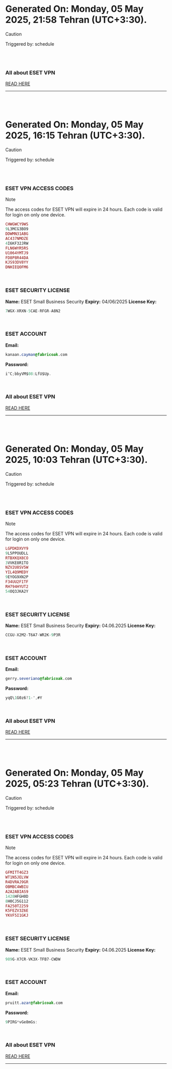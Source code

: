 # Generated On: Monday, 05 May 2025, 21:58 Tehran (UTC+3:30).

> [!CAUTION]
> Triggered by: schedule

<br><br>

### All about ESET VPN

[READ HERE](https://t.me/F_NiREvil/2113)

---

<br><br>

# Generated On: Monday, 05 May 2025, 16:15 Tehran (UTC+3:30).

> [!CAUTION]
> Triggered by: schedule

<br><br>

### ESET VPN ACCESS CODES

> [!NOTE]
> The access codes for ESET VPN will expire in 24 hours.
> Each code is valid for login on only one device.

```ruby
CHWGWCY9WS
9L3MCG3BO9
DDWMN31ABG
AC437NMOZE
4I6KF32JRW
FLN6WYR5RS
U1064YMTJ9
FD8P8R44DA
KJS93DV8YY
DNHIEQOFM6
```

<br>

### ESET SECURITY LICENSE

**Name:** ESET Small Business Security
**Expiry:** 04/06/2025
**License Key:**

```POV-Ray SDL
7WGX-XRXN-5CAE-RFGR-A8N2
```

<br>

### ESET ACCOUNT

**Email:**

```CSS
kanaan.cayman@fabricoak.com
```

**Password:**

```POV-Ray SDL
i^C;bbyVM$08:LfU$Up.
```

<br>

### All about ESET VPN

[READ HERE](https://t.me/F_NiREvil/2113)

---

<br><br>

# Generated On: Monday, 05 May 2025, 10:03 Tehran (UTC+3:30).

> [!CAUTION]
> Triggered by: schedule

<br><br>

### ESET VPN ACCESS CODES

> [!NOTE]
> The access codes for ESET VPN will expire in 24 hours.
> Each code is valid for login on only one device.

```ruby
LGPDKDXVY9
9L5PPOUDLL
RTBXKQX8CO
3VVKE8R1TO
NZV2U8SV5W
YIL4Q9MEDY
9EYOG9XN2P
F34UU2F1TF
RH794HYUT2
54OQ3JKA2Y
```

<br>

### ESET SECURITY LICENSE

**Name:** ESET Small Business Security
**Expiry:** 04.06.2025
**License Key:**

```POV-Ray SDL
CCGU-X2M2-T6A7-WR2K-9P3R
```

<br>

### ESET ACCOUNT

**Email:**

```CSS
gerry.severiano@fabricoak.com
```

**Password:**

```POV-Ray SDL
yqQ\1G0z6?1-',#Y
```

<br>

### All about ESET VPN

[READ HERE](https://t.me/F_NiREvil/2113)

---

<br><br>

# Generated On: Monday, 05 May 2025, 05:23 Tehran (UTC+3:30).

> [!CAUTION]
> Triggered by: schedule

<br><br>

### ESET VPN ACCESS CODES

> [!NOTE]
> The access codes for ESET VPN will expire in 24 hours.
> Each code is valid for login on only one device.

```ruby
GFMITT4GZ3
WT1N5JELVW
R4DVRAJ9GR
OBMBC4WBIU
A2A2ABIAS9
1428HFGH0D
8H0CJ5G112
FA250T2259
K5FEZV3Z6E
YKVF5I1GKJ
```

<br>

### ESET SECURITY LICENSE

**Name:** ESET Small Business Security
**Expiry:** 04.06.2025
**License Key:**

```POV-Ray SDL
989G-X7CR-VK3X-TFB7-CWDW
```

<br>

### ESET ACCOUNT

**Email:**

```CSS
pruitt.azar@fabricoak.com
```

**Password:**

```POV-Ray SDL
9PIRG*vGe8mGs:
```

<br>

### All about ESET VPN

[READ HERE](https://t.me/F_NiREvil/2113)

---

<br><br>

